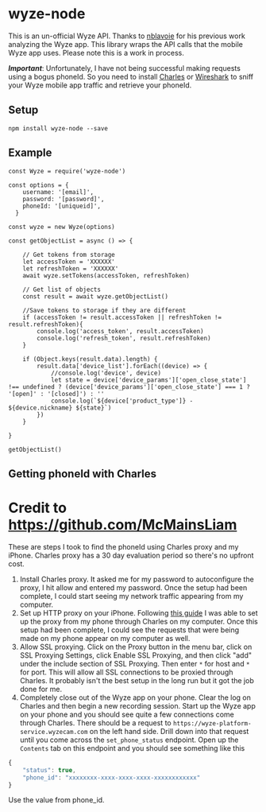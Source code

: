 # wyze-node
This is an un-official Wyze API. Thanks to [nblavoie](https://github.com/nblavoie/wyzecam-api) for his previous work analyzing the Wyze app. This library wraps the API calls that the mobile Wyze app uses. Please note this is a work in process.

***Important***: 
Unfortunately, I have not being successful making requests using a bogus phoneId. So you need to install [Charles](https://www.charlesproxy.com/) or [Wireshark](https://www.wireshark.org/) to sniff your Wyze mobile app traffic and retrieve your phoneId.

## Setup
`npm install wyze-node --save`

## Example
```
const Wyze = require('wyze-node')

const options = {
    username: '[email]',
    password: '[password]',
    phoneId: '[uniqueid]',
  }

const wyze = new Wyze(options)

const getObjectList = async () => {
    
    // Get tokens from storage 
    let accessToken = 'XXXXXX'
    let refreshToken = 'XXXXXX'
    await wyze.setTokens(accessToken, refreshToken)
    
    // Get list of objects
    const result = await wyze.getObjectList()
    
    //Save tokens to storage if they are different
    if (accessToken != result.accessToken || refreshToken != result.refreshToken){
        console.log('access_token', result.accessToken) 
        console.log('refresh_token', result.refreshToken)
    }
   
    if (Object.keys(result.data).length) {
        result.data['device_list'].forEach((device) => {
            //console.log('device', device)
            let state = device['device_params']['open_close_state'] !== undefined ? (device['device_params']['open_close_state'] === 1 ? '[open]' : '[closed]') : ''
            console.log(`${device['product_type']} - ${device.nickname} ${state}`)
        })
    }

}

getObjectList()
```

## Getting phoneId with Charles
# Credit to https://github.com/McMainsLiam

These are steps I took to find the phoneId using Charles proxy and my iPhone. Charles proxy has a 30 day evaluation period so there's no upfront cost.

1. Install Charles proxy. It asked me for my password to autoconfigure the proxy, I hit allow and entered my password. Once the setup had been complete, I could start seeing my network traffic appearing from my computer.
2. Set up HTTP proxy on your iPhone. Following [this guide](https://www.charlesproxy.com/documentation/faqs/using-charles-from-an-iphone/) I was able to set up the proxy from my phone through Charles on my computer. Once this setup had been complete, I could see the requests that were being made on my phone appear on my computer as well.
3. Allow SSL proxying. Click on the Proxy button in the menu bar, click on SSL Proxying Settings, click Enable SSL Proxying, and then click "add" under the include section of SSL Proxying. Then enter `*` for host and `*` for port. This will allow all SSL connections to be proxied through Charles. It probably isn't the best setup in the long run but it got the job done for me.
4. Completely close out of the Wyze app on your phone. Clear the log on Charles and then begin a new recording session. Start up the Wyze app on your phone and you should see quite a few connections come through Charles. There should be a request to `https://wyze-platform-service.wyzecam.com` on the left hand side. Drill down into that request until you come across the `set_phone_status` endpoint. Open up the `Contents` tab on this endpoint and you should see something like this
```javascript
{
	"status": true,
	"phone_id": "xxxxxxxx-xxxx-xxxx-xxxx-xxxxxxxxxxxx"
}
```
Use the value from phone_id.
